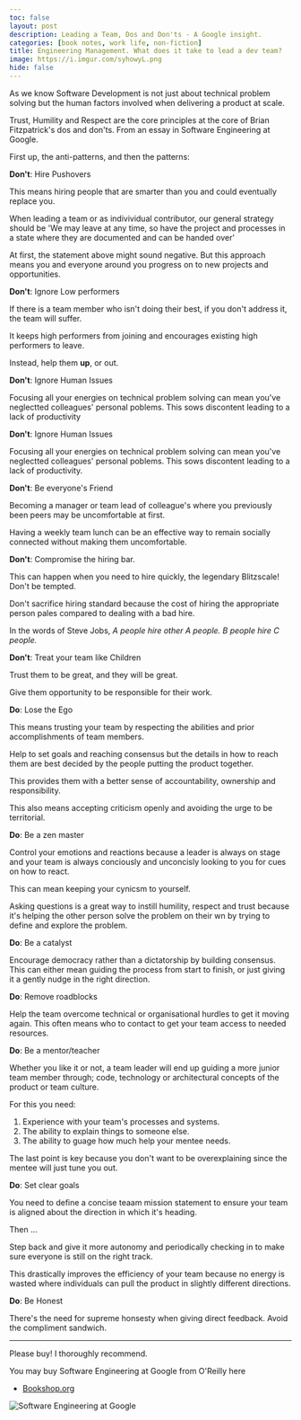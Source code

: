 ```yaml
---
toc: false
layout: post
description: Leading a Team, Dos and Don'ts - A Google insight.
categories: [book notes, work life, non-fiction]
title: Engineering Management. What does it take to lead a dev team? 
image: https://i.imgur.com/syhowyL.png
hide: false
---
```


As we know Software Development is not just about technical problem solving but the human factors involved when delivering a product at scale.

Trust, Humility and Respect are the core principles at the core of Brian Fitzpatrick's dos and don'ts. From an essay in Software Engineering at Google.

First up, the anti-patterns, and then the patterns:

__Don't__: Hire Pushovers

This means hiring people that are smarter than you and could eventually replace you.

When leading a team or as indivividual contributor, our general strategy should be 'We may leave at any time, so have the project and processes in a state where they are documented and can be handed over'

At first, the statement above might sound negative. But this approach means you and everyone around you progress on to new projects and opportunities.

__Don't__: Ignore Low performers

If there is a team member who isn't doing their best, if you don't address it, the team will suffer.

It keeps high performers from joining and encourages existing high performers to leave.

Instead, help them __up__, or out.

__Don't__: Ignore Human Issues

Focusing all your energies on technical problem solving can mean you've neglectted colleagues' personal poblems. This sows discontent leading to a lack of productivity

__Don't__: Ignore Human Issues

Focusing all your energies on technical problem solving can mean you've neglectted colleagues' personal poblems. This sows discontent leading to a lack of productivity.

__Don't__: Be everyone's Friend

Becoming a manager or team lead of colleague's where you previously been peers may be uncomfortable at first.

Having a weekly team lunch can be an effective way to remain socially connected without making them uncomfortable.

__Don't__: Compromise the hiring bar.

This can happen when you need to hire quickly, the legendary Blitzscale! Don't be tempted.

Don't sacrifice hiring standard because the cost of hiring the appropriate person pales compared to dealing with a bad hire.

In the words of Steve Jobs, _A people hire other A people. B people hire C people._

__Don't__: Treat your team like Children

Trust them to be great, and they will be great.

Give them opportunity to be responsible for their work.

__Do__: Lose the Ego

This means trusting your team by respecting the abilities and prior accomplishments of team members.

Help to set goals and reaching consensus but the details in how to reach them are best decided by the people putting the product together.

This provides them with a better sense of accountability, ownership and responsibility.

This also means accepting criticism openly and avoiding the urge to be territorial.

__Do__: Be a zen master

Control your emotions and reactions because a leader is always on stage and your team is always conciously and unconcisly looking to you for cues on how to react.

This can mean keeping your cynicsm to yourself.

Asking questions is a great way to instill humility, respect and trust because it's helping the other person solve the problem on their wn by trying to define and explore the problem.

__Do__: Be a catalyst

Encourage democracy rather than a dictatorship by building consensus. This can either mean guiding the process from start to finish, or just giving it a gently nudge in the right direction.


__Do__: Remove roadblocks

Help the team overcome technical or organisational hurdles to get it moving again. This often means who to contact to get your team access to needed resources.

__Do__: Be a mentor/teacher

Whether you like it or not, a team leader will end up guiding a more junior team member through; code, technology or architectural concepts of the product or team culture.

For this you need:

  1. Experience with your team's processes and systems.
  2. The ability to explain things to someone else.
  3. The ability to guage how much help your mentee needs.

  The last point is key because you don't want to be overexplaining since the mentee will just tune you out.

__Do__: Set clear goals

You need to define a concise teaam mission statement to ensure your team is aligned about the direction in which it's heading.

Then ...

Step back and give it more autonomy and periodically checking in to make sure everyone is still on the right track.

This drastically improves the efficiency of your team because no energy is wasted where individuals can pull the product in slightly different directions.

__Do__: Be Honest

There's the need for supreme honsesty when giving direct feedback. Avoid the compliment sandwich.

---
Please buy! I thoroughly recommend.

You may buy Software Engineering at Google from O'Reilly here
- [Bookshop.org](https://uk.bookshop.org/books/software-engineering-at-google-lessons-learned-from-programming-over-time/9781492082798)

![](https://i.imgur.com/kMpCBtx.png "Software Engineering at Google")